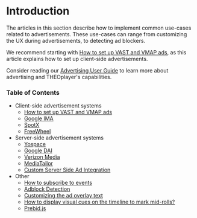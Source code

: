 # Introduction

The articles in this section describe how to implement common use-cases related to advertisements. These use-cases can range from customizing the UX during advertisements, to detecting ad blockers.

We recommend starting with [How to set up VAST and VMAP ads](../../how-to-guides/01-ads/03-how-to-set-up-vast-and-vmap.md),
as this article explains how to set up client-side advertisements.

Consider reading our [Advertising User Guide](../../knowledge-base/01-advertisement/01-user-guide.md) to learn more about advertising and THEOplayer's capabilities.

### Table of Contents

- Client-side advertisement systems
  - [How to set up VAST and VMAP ads](../../how-to-guides/01-ads/03-how-to-set-up-vast-and-vmap.md)
  - [Google IMA](../../how-to-guides/01-ads/10-google-ima.md)
  - [SpotX](../../how-to-guides/01-ads/07-spotx.md)
  - [FreeWheel](../../how-to-guides/01-ads/06-freewheel.md)
- Server-side advertisement systems
  - [Yospace](../../how-to-guides/01-ads/04-yospace.md)
  - [Google DAI](../../how-to-guides/01-ads/08-google-dai.md)
  - [Verizon Media](../../how-to-guides/07-miscellaneous/02-verizon-media/02-ads.md)
  - [MediaTailor](../../how-to-guides/01-ads/12-mediatailor.md)
  - [Custom Server Side Ad Integration](../../how-to-guides/01-ads/13-custom-ssai-integration.md)
- Other
  - [How to subscribe to events](../../how-to-guides/01-ads/11-how-to-subscribe-to-ad-events.md)
  - [Adblock Detection](../../how-to-guides/01-ads/01-block-detection.md)
  - [Customizing the ad overlay text](../../how-to-guides/01-ads/02-customizing-the-ad-overlay-text.md)
  - [How to display visual cues on the timeline to mark mid-rolls?](../../how-to-guides/01-ads/05-how-to-display-visual-cues.md)
  - [Prebid.js](../../how-to-guides/01-ads/09-prebidjs.md)

